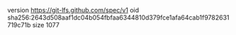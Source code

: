 version https://git-lfs.github.com/spec/v1
oid sha256:2643d508aaf1dc04b054fbfaa6344810d379fce1afa64cab1f9782631719c71b
size 1077
